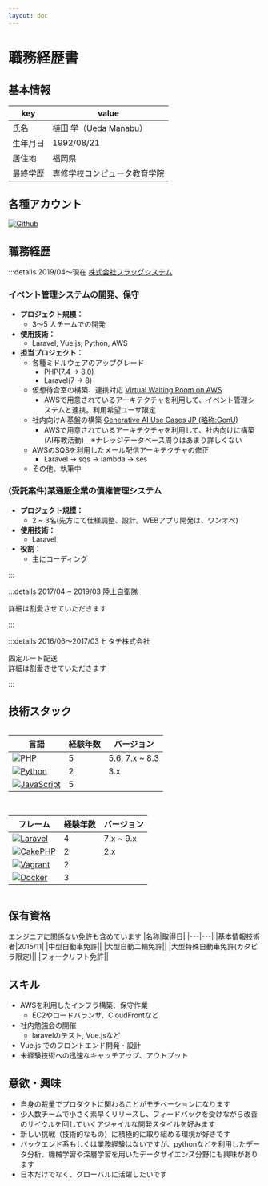 ```yaml
---
layout: doc
---
```


# 職務経歴書

## 基本情報

|key|value|
|---|---|
|氏名|植田 学（Ueda Manabu）|
|生年月日|1992/08/21|
|居住地|福岡県|
|最終学歴|専修学校コンピュータ教育学院|

## 各種アカウント

<p style="display: flex; gap: 8px; flex-wrap: wrap;">
  <a href="https://github.com/manabuueda" target="_blank"><img alt="Github" src="https://img.shields.io/badge/manabuueda-%2312100E.svg?&style=flat-square&logo=Github&logoColor=white" /></a>
</p>

## 職務経歴

:::details 2019/04〜現在 [株式会社フラッグシステム](https://www.flagsystem.co.jp/)

### イベント管理システムの開発、保守

- **プロジェクト規模：**
  - 3〜5 人チームでの開発
- **使用技術：**
  - Laravel, Vue.js, Python, AWS
- **担当プロジェクト：**
  - 各種ミドルウェアのアップグレード
    - PHP(7.4 -> 8.0)
    - Laravel(7 -> 8)
  - 仮想待合室の構築、連携対応 [Virtual Waiting Room on AWS](https://aws.amazon.com/jp/solutions/implementations/virtual-waiting-room-on-aws/)
    - AWSで用意されているアーキテクチャを利用して、イベント管理システムと連携。利用希望ユーザ限定
  - 社内向けAI基盤の構築 [Generative AI Use Cases JP (略称:GenU)](https://github.com/aws-samples/generative-ai-use-cases-jp)
    - AWSで用意されているアーキテクチャを利用して、社内向けに構築
      (AI布教活動)　※ナレッジデータベース周りはあまり詳しくない
  - AWSのSQSを利用したメール配信アーキテクチャの修正
    - Laravel -> sqs -> lambda -> ses 
  - その他、執筆中

### (受託案件)某通販企業の債権管理システム

- **プロジェクト規模：**
  - 2 ~ 3名(先方にて仕様調整、設計。WEBアプリ開発は、ワンオペ)
- **使用技術：**
  - Laravel
- **役割：**
  - 主にコーディング

:::

:::details 2017/04 ~ 2019/03 [陸上自衛隊](https://www.mod.go.jp/gsdf/)
 
詳細は割愛させていただきます

:::

:::details 2016/06〜2017/03 ヒタチ株式会社

固定ルート配送  
詳細は割愛させていただきます

:::

## 技術スタック

<div style="display: grid; gap: 15px; grid-col; grid-template-columns: repeat(auto-fit, minmax(300px, 1fr));">

<div>

|言語|経験年数|バージョン|
|---|---|---|
|[![PHP](https://img.shields.io/badge/-PHP-777BB4.svg?style=flat-square&logo=php&logoColor=white)](https://www.php.net)|5|5.6, 7.x ~ 8.3|
|[![Python](https://img.shields.io/badge/-Python-3776AB.svg?style=flat-square&logo=python&logoColor=white)](https://www.python.org)|2|3.x|
|[![JavaScript](https://img.shields.io/badge/-JavaScript-F7DF1E.svg?style=flat-square&logo=javascript&logoColor=white)](https://www.javascript.com)|5|

</div>

<div>

|フレーム|経験年数|バージョン|
|---|---|---|
|[![Laravel](https://img.shields.io/badge/-Laravel-FF2D20.svg?style=flat-square&logo=laravel&logoColor=white)](https://laravel.com)|4|7.x ~ 9.x|
|[![CakePHP](https://img.shields.io/badge/-CakePHP-d33c43.svg?style=flat-square&logo=cakephp&logoColor=white)](https://cakephp.org)|2|2.x|
|[![Vagrant](https://img.shields.io/badge/-Vagrant-1868F2.svg?style=flat-square&logo=vagrant&logoColor=white)](https://www.vagrantup.com)|2|
|[![Docker](https://img.shields.io/badge/-Docker-2496ED.svg?style=flat-square&logo=docker&logoColor=white)](https://www.docker.com)|3|

</div>
</div>

## 保有資格
エンジニアに関係ない免許も含めています
|名称|取得日|
|---|---|
|基本情報技術者|2015/11|
|中型自動車免許||
|大型自動二輪免許||
|大型特殊自動車免許(カタピラ限定)||
|フォークリフト免許||

## スキル

- AWSを利用したインフラ構築、保守作業
  - EC2やロードバランサ、CloudFrontなど
- 社内勉強会の開催
  - laravelのテスト, Vue.jsなど
- Vue.js でのフロントエンド開発・設計
- 未経験技術への迅速なキャッチアップ、アウトプット

## 意欲・興味

- 自身の裁量でプロダクトに関わることがモチベーションになります
- 少人数チームで小さく素早くリリースし、フィードバックを受けながら改善のサイクルを回していくアジャイルな開発スタイルを好みます
- 新しい挑戦（技術的なもの）に積極的に取り組める環境が好きです
- バックエンド系もしくは業務経験はないですが、pythonなどを利用したデータ分析、機械学習や深層学習を用いたデータサイエンス分野にも興味があります
- 日本だけでなく、グローバルに活躍したいです
